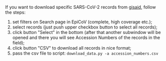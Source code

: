 

If you want to download specific SARS-CoV-2 records from [gisaid](https://www.epicov.org), follow the steps:
1. set filters on Search page in EpiCoV (complete, high coverage etc.);
2. select records (just push upper checkbox button to select all records);
3. click button "Select" in the bottom (after that another subwindow will be opened and there you will see Accession Numbers of the records in the field);
4. click button "CSV" to download all records in nice format;
5. pass the csv file to script: `download_data.py -a accession_numbers.csv`
